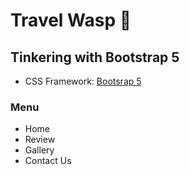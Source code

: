 # Travel Wasp :honeybee:


## Tinkering with Bootstrap 5
- CSS Framework: [Bootsrap 5](https://getbootstrap.com/)


### Menu
- Home 
- Review
- Gallery
- Contact Us

